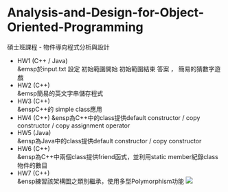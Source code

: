 # Analysis-and-Design-for-Object-Oriented-Programming
碩士班課程 - 物件導向程式分析與設計
- HW1 (C++ / Java)    
    &emsp於input.txt 設定 初始範圍開始 初始範圍結束 答案 ， 簡易的猜數字遊戲
- HW2 (C++)    
    &emsp簡易的英文字串儲存程式  
- HW3 (C++)    
    &enspC++的 simple class應用  
- HW4 (C++) 
    &ensp為C++中的class提供default constructor / copy constructor / copy assignment operator
- HW5 (Java)     
    &ensp為Java中的class提供default constructor / copy constructor
- HW6 (C++)   
    &ensp為C++中兩個class提供friend函式，並利用static member紀錄class物件的數目
- HW7 (C++)   
    &ensp練習該架構圖之類別繼承，使用多型Polymorphism功能
    <img src="https://i.imgur.com/lkffBar.png">
